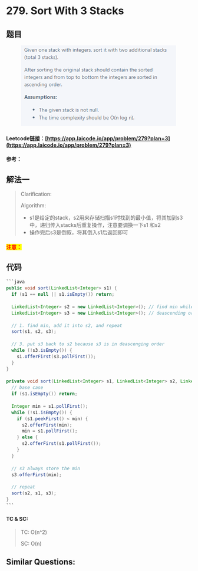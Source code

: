 # 279. Sort With 3 Stacks

## 题目

<figure><img src="../../.gitbook/assets/image (8).png" alt=""><figcaption></figcaption></figure>

#### Leetcode链接：[https://app.laicode.io/app/problem/279?plan=3](https://app.laicode.io/app/problem/279?plan=3)

#### 参考：

## 解法一

> Clarification:&#x20;
>
> Algorithm:&#x20;
>
> * s1是给定的stack，s2用来存储扫描s1时找到的最小值，将其加到s3中，递归传入stacks后重复操作，注意要调换一下s1 和s2
> * 操作完后s3是倒叙，将其倒入s1后返回即可

#### <mark style="color:red;">注意：</mark>

## 代码

````java
```java
public void sort(LinkedList<Integer> s1) {
  if (s1 == null || s1.isEmpty()) return;

  LinkedList<Integer> s2 = new LinkedList<Integer>(); // find min while scanning
  LinkedList<Integer> s3 = new LinkedList<Integer>(); // deascending order after sort

  // 1. find min, add it into s2, and repeat
  sort(s1, s2, s3);

  // 3. put s3 back to s2 because s3 is in deascenging order
  while (!s3.isEmpty()) {
    s1.offerFirst(s3.pollFirst());
  }
}

private void sort(LinkedList<Integer> s1, LinkedList<Integer> s2, LinkedList<Integer> s3) {
  // base case
  if (s1.isEmpty()) return;

  Integer min = s1.pollFirst();
  while (!s1.isEmpty()) {
    if (s1.peekFirst() < min) {
      s2.offerFirst(min);
      min = s1.pollFirst();
    } else {
      s2.offerFirst(s1.pollFirst());
    }
  }

  // s3 always store the min
  s3.offerFirst(min);

  // repeat
  sort(s2, s1, s3);
}
```
````

#### TC & SC:&#x20;

> TC: O(n^2)
>
> SC: O(n)

## **Similar Questions:**&#x20;
